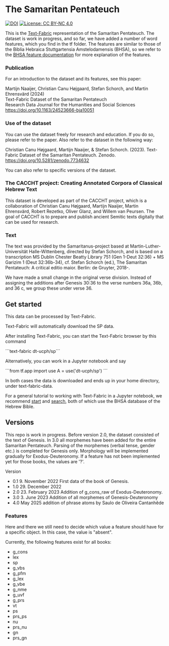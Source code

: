 # The Samaritan Pentateuch

[![DOI](https://zenodo.org/badge/DOI/10.5281/zenodo.7734632.svg)](https://doi.org/10.5281/zenodo.7734632) [![License: CC BY-NC 4.0](https://img.shields.io/badge/License-CC_BY--NC_4.0-lightgrey.svg)](https://creativecommons.org/licenses/by-nc/4.0/)

This is the [Text-Fabric](https://github.com/annotation/text-fabric) representation of the Samaritan Pentateuch.
The dataset is work in progress, and so far, we have added a number of word features, which you find in the tf folder. The features are similar to those of the Biblia Hebraica Stuttgartensia Amstelodamensis (BHSA), so we refer to the [BHSA feature documentation](https://etcbc.github.io/bhsa/) for more explanation of the features.

### Publication

For an introduction to the dataset and its features, see this paper:

Martijn Naaijer, Christian Canu Højgaard, Stefan Schorch, and Martin Ehrensvärd (2024)\
Text-Fabric Dataset of the Samaritan Pentateuch\
Research Data Journal for the Humanities and Social Sciences\
https://doi.org/10.1163/24523666-bja10051

### Use of the dataset

You can use the dataset freely for research and education. If you do so, please refer to the paper. Also refer to the dataset in the following way:

Christian Canu Højgaard, Martijn Naaijer, & Stefan Schorch. (2023). 
Text-Fabric Dataset of the Samaritan Pentateuch. Zenodo. 
https://doi.org/10.5281/zenodo.7734632

You can also refer to specific versions of the dataset.
 
### The CACCHT project: Creating Annotated Corpora of Classical Hebrew Text

This dataset is developed as part of the CACCHT project, which is a collaboration of Christian Canu Højgaard, Martijn Naaijer, Martin Ehrensvärd, Robert Rezetko, Oliver Glanz, and Willem van Peursen. The goal of CACCHT is to prepare and publish ancient Semitic texts digitally that can be used for research.

### Text

The text was provided by the Samaritanus-project based at Martin-Luther-Universität Halle-Wittenberg, directed by Stefan Schorch, and is based on a transcription MS Dublin Chester Beatty Library 751 (Gen 1-Deut 32:36) + MS Garizim 1 (Deut 32:36b-34), cf. Stefan Schorch (ed.), The Samaritan Pentateuch: A critical editio maior. Berlin: de Gruyter, 2018-.

We have made a small change in the original verse division. Instead of assigning the additions after Genesis 30:36 to the verse numbers 36a, 36b, and 36 c, we group these under verse 36.

## Get started

This data can be processed by Text-Fabric.

Text-Fabric will automatically download the SP data.

After installing Text-Fabric, you can start the Text-Fabric browser by this command

´´´text-fabric dt-ucph/sp´´´

Alternatively, you can work in a Jupyter notebook and say

´´´from tf.app import use
A = use('dt-ucph/sp')
´´´

In both cases the data is downloaded and ends up in your home directory, under text-fabric-data.

For a general tutorial to working with Text-Fabric in a Jupyter notebook, we recommend [start](https://nbviewer.jupyter.org/github/etcbc/bhsa/blob/master/tutorial/start.ipynb)
and
[search](https://nbviewer.jupyter.org/github/etcbc/bhsa/blob/master/tutorial/search.ipynb), both of which use the BHSA database of the Hebrew Bible.

## Versions

This repo is work in progress. Before version 2.0, the dataset consisted of the text of Genesis. In 3.0 all morphemes have been added for the entire Samaritan Pentateuch. Parsing of the morphemes (verbal tense, gender etc.) is completed for Genesis only. Morphology will be implemented gradually for Exodus-Deuteronomy. If a feature has not been implemented yet for those books, the values are '?'.

Version
- 0.1 9. November 2022 First data of the book of Genesis.
- 1.0 29. December 2022
- 2.0 23. February 2023 Addition of g_cons_raw of Exodus-Deuteronomy.
- 3.0 3. June 2023 Addition of all morphemes of Genesis-Deuteronomy
- 4.0 May 2025 addition of phrase atoms by Saulo de Oliveira Cantanhêde

### Features

Here and there we still need to decide which value a feature should have for a specific object. In this case, the value is "absent".

Currently, the following features exist for all books:
- g_cons
- lex
- sp
- g_vbs
- g_pfm
- g_lex
- g_vbe
- g_nme
- g_uvf
- g_prs
- vt
- ps
- prs_ps
- nu
- prs_nu
- gn
- prs_gn
